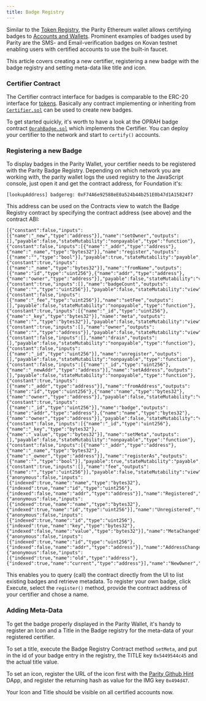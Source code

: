 ```yaml
---
title: Badge Registry
---
```


Similar to the [Token Registry](Token-Registry.md), the Parity Ethereum wallet allows certifying badges to [Accounts and Wallets](Accounts%2C-Wallets%2C-Vaults). Prominent examples of badges used by Parity are the SMS- and Email-verification badges on Kovan testnet enabling users with certified accounts to use the built-in faucet.

This article covers creating a new certifier, registering a new badge with the badge registry and setting meta-data like title and icon.

### Certifier Contract

The Certifier contract interface for badges is comparable to the ERC-20 interface for [tokens](Tokens.md). Basically any contract implementing or inheriting from [`Certifier.sol`](https://github.com/parity-contracts/name-registry/blob/master/contracts/Certifier.sol) can be used to create new badges.

To get started quickly, it's worth to have a look at the OPRAH badge contract [`OprahBadge.sol`](https://github.com/paritytech/contracts/blob/master/OprahBadge.sol) which implements the Certifier. You can deploy your certifier to the network and start to `certify()` accounts.

### Registering a new Badge

To display badges in the Parity Wallet, your certifier needs to be registered with the Parity Badge Registry. Depending on which network you are working with, the parity wallet logs the used registry to the JavaScript console, just open it and get the contract address, for Foundation it's:

    [lookupAddress] badgereg: 0xF74A6e92588eE0a524b44b251E0b47d1A15824f7

This address can be used on the Contracts view to watch the Badge Registry contract by specifying the contract address (see above) and the contract ABI:

    [{"constant":false,"inputs":[{"name":"_new","type":"address"}],"name":"setOwner","outputs":[],"payable":false,"stateMutability":"nonpayable","type":"function"},{"constant":false,"inputs":[{"name":"_addr","type":"address"},{"name":"_name","type":"bytes32"}],"name":"register","outputs":[{"name":"","type":"bool"}],"payable":true,"stateMutability":"payable","type":"function"},{"constant":true,"inputs":[{"name":"_name","type":"bytes32"}],"name":"fromName","outputs":[{"name":"id","type":"uint256"},{"name":"addr","type":"address"},{"name":"owner","type":"address"}],"payable":false,"stateMutability":"view","type":"function"},{"constant":true,"inputs":[],"name":"badgeCount","outputs":[{"name":"","type":"uint256"}],"payable":false,"stateMutability":"view","type":"function"},{"constant":false,"inputs":[{"name":"_fee","type":"uint256"}],"name":"setFee","outputs":[],"payable":false,"stateMutability":"nonpayable","type":"function"},{"constant":true,"inputs":[{"name":"_id","type":"uint256"},{"name":"_key","type":"bytes32"}],"name":"meta","outputs":[{"name":"","type":"bytes32"}],"payable":false,"stateMutability":"view","type":"function"},{"constant":true,"inputs":[],"name":"owner","outputs":[{"name":"","type":"address"}],"payable":false,"stateMutability":"view","type":"function"},{"constant":false,"inputs":[],"name":"drain","outputs":[],"payable":false,"stateMutability":"nonpayable","type":"function"},{"constant":false,"inputs":[{"name":"_id","type":"uint256"}],"name":"unregister","outputs":[],"payable":false,"stateMutability":"nonpayable","type":"function"},{"constant":false,"inputs":[{"name":"_id","type":"uint256"},{"name":"_newAddr","type":"address"}],"name":"setAddress","outputs":[],"payable":false,"stateMutability":"nonpayable","type":"function"},{"constant":true,"inputs":[{"name":"_addr","type":"address"}],"name":"fromAddress","outputs":[{"name":"id","type":"uint256"},{"name":"name","type":"bytes32"},{"name":"owner","type":"address"}],"payable":false,"stateMutability":"view","type":"function"},{"constant":true,"inputs":[{"name":"_id","type":"uint256"}],"name":"badge","outputs":[{"name":"addr","type":"address"},{"name":"name","type":"bytes32"},{"name":"owner","type":"address"}],"payable":false,"stateMutability":"view","type":"function"},{"constant":false,"inputs":[{"name":"_id","type":"uint256"},{"name":"_key","type":"bytes32"},{"name":"_value","type":"bytes32"}],"name":"setMeta","outputs":[],"payable":false,"stateMutability":"nonpayable","type":"function"},{"constant":false,"inputs":[{"name":"_addr","type":"address"},{"name":"_name","type":"bytes32"},{"name":"_owner","type":"address"}],"name":"registerAs","outputs":[{"name":"","type":"bool"}],"payable":true,"stateMutability":"payable","type":"function"},{"constant":true,"inputs":[],"name":"fee","outputs":[{"name":"","type":"uint256"}],"payable":false,"stateMutability":"view","type":"function"},{"anonymous":false,"inputs":[{"indexed":true,"name":"name","type":"bytes32"},{"indexed":true,"name":"id","type":"uint256"},{"indexed":false,"name":"addr","type":"address"}],"name":"Registered","type":"event"},{"anonymous":false,"inputs":[{"indexed":true,"name":"name","type":"bytes32"},{"indexed":true,"name":"id","type":"uint256"}],"name":"Unregistered","type":"event"},{"anonymous":false,"inputs":[{"indexed":true,"name":"id","type":"uint256"},{"indexed":true,"name":"key","type":"bytes32"},{"indexed":false,"name":"value","type":"bytes32"}],"name":"MetaChanged","type":"event"},{"anonymous":false,"inputs":[{"indexed":true,"name":"id","type":"uint256"},{"indexed":false,"name":"addr","type":"address"}],"name":"AddressChanged","type":"event"},{"anonymous":false,"inputs":[{"indexed":true,"name":"old","type":"address"},{"indexed":true,"name":"current","type":"address"}],"name":"NewOwner","type":"event"}]

This enables you to query (call) the contract directly from the UI to list existing badges and retrieve metadata. To register your own badge, click Execute, select the `register()` method, provide the contract address of your certifier and chose a name.

### Adding Meta-Data

To get the badge properly displayed in the Parity Wallet, it's handy to register an Icon and a Title in the Badge registry for the meta-data of your registered certifier.

To set a title, execute the Badge Registry Contract method `setMeta`, and put in the id of your badge entry in the registry, the TITLE key `0x5449544c45` and the actual title value.

To set an icon, register the URL of the icon first with the [Parity Github Hint](Parity-Github-Hint.md) DApp, and register the returning hash as value for the IMG key `0x494d47`.

Your Icon and Title should be visible on all certified accounts now.
